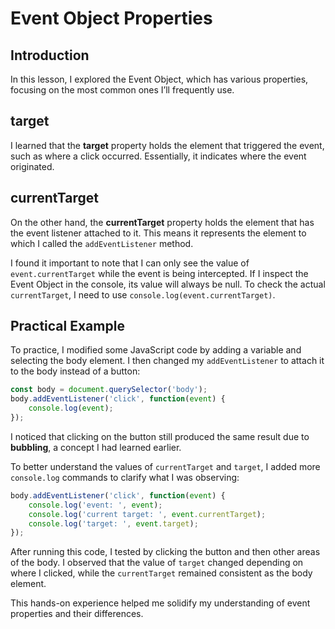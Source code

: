 # Event Object Properties

## Introduction
In this lesson, I explored the Event Object, which has various properties, focusing on the most common ones I’ll frequently use.

## target
I learned that the **target** property holds the element that triggered the event, such as where a click occurred. Essentially, it indicates where the event originated.

## currentTarget
On the other hand, the **currentTarget** property holds the element that has the event listener attached to it. This means it represents the element to which I called the `addEventListener` method.

I found it important to note that I can only see the value of `event.currentTarget` while the event is being intercepted. If I inspect the Event Object in the console, its value will always be null. To check the actual `currentTarget`, I need to use `console.log(event.currentTarget)`.

## Practical Example
To practice, I modified some JavaScript code by adding a variable and selecting the body element. I then changed my `addEventListener` to attach it to the body instead of a button:

```javascript
const body = document.querySelector('body');
body.addEventListener('click', function(event) {
    console.log(event);
});
```

I noticed that clicking on the button still produced the same result due to **bubbling**, a concept I had learned earlier.

To better understand the values of `currentTarget` and `target`, I added more `console.log` commands to clarify what I was observing:

```javascript
body.addEventListener('click', function(event) {
    console.log('event: ', event);
    console.log('current target: ', event.currentTarget);
    console.log('target: ', event.target);
});
```

After running this code, I tested by clicking the button and then other areas of the body. I observed that the value of `target` changed depending on where I clicked, while the `currentTarget` remained consistent as the body element.

This hands-on experience helped me solidify my understanding of event properties and their differences.